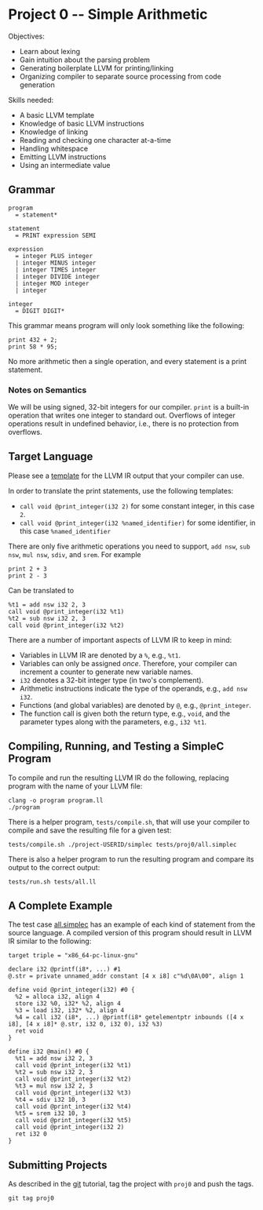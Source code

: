 # Project 0 -- Simple Arithmetic

Objectives:

- Learn about lexing
- Gain intuition about the parsing problem
- Generating boilerplate LLVM for printing/linking
- Organizing compiler to separate source processing from code generation

Skills needed:

- A basic LLVM template
- Knowledge of basic LLVM instructions
- Knowledge of linking
- Reading and checking one character at-a-time
- Handling whitespace
- Emitting LLVM instructions
- Using an intermediate value

## Grammar

    program
      = statement*

    statement
      = PRINT expression SEMI

    expression
      = integer PLUS integer
      | integer MINUS integer
      | integer TIMES integer
      | integer DIVIDE integer
      | integer MOD integer
      | integer

    integer
      = DIGIT DIGIT*

This grammar means program will only look something like the following:

    print 432 + 2;
    print 58 * 95;

No more arithmetic then a single operation, and every statement is a print statement.

### Notes on Semantics

We will be using signed, 32-bit integers for our compiler.  `print` is
a built-in operation that writes one integer to standard out.
Overflows of integer operations result in undefined behavior, i.e.,
there is no protection from overflows.

## Target Language 

Please see a [template](template.ll) for the LLVM IR output that your compiler can use.

In order to translate the print statements, use the following templates:

- `call void @print_integer(i32 2)` for some constant integer, in this case `2`.
- `call void @print_integer(i32 %named_identifier)` for some identifier, in this case `%named_identifier`

There are only five arithmetic operations you need to support, `add nsw`, `sub nsw`, `mul nsw`, `sdiv`, and `srem`.  For example

    print 2 + 3
    print 2 - 3
    
Can be translated to

    %t1 = add nsw i32 2, 3
    call void @print_integer(i32 %t1)
    %t2 = sub nsw i32 2, 3
    call void @print_integer(i32 %t2)

There are a number of important aspects of LLVM IR to keep in mind:

- Variables in LLVM IR are denoted by a `%`, e.g., `%t1`.
- Variables can only be assigned _once_.  Therefore, your compiler can increment a counter to generate new variable names.
- `i32` denotes a 32-bit integer type (in two's complement).
- Arithmetic instructions indicate the type of the operands, e.g., `add nsw i32`.
- Functions (and global variables) are denoted by `@`, e.g., `@print_integer`.
- The function call is given both the return type, e.g., `void`, and the parameter types along with the parameters, e.g., `i32 %t1`.

## Compiling, Running, and Testing a SimpleC Program

To compile and run the resulting LLVM IR do the following, replacing program with the name of your LLVM file:

    clang -o program program.ll
    ./program

There is a helper program, `tests/compile.sh`, that will use your compiler to compile and save the resulting file for a given test:

    tests/compile.sh ./project-USERID/simplec tests/proj0/all.simplec
    
There is also a helper program to run the resulting program and compare its output to the correct output:

    tests/run.sh tests/all.ll

## A Complete Example

The test case [all.simplec](tests/proj0/all.simplec) has an example of
each kind of statement from the source language.  A compiled version
of this program should result in LLVM IR similar to the following:

    target triple = "x86_64-pc-linux-gnu"

    declare i32 @printf(i8*, ...) #1
    @.str = private unnamed_addr constant [4 x i8] c"%d\0A\00", align 1

    define void @print_integer(i32) #0 {
      %2 = alloca i32, align 4
      store i32 %0, i32* %2, align 4
      %3 = load i32, i32* %2, align 4
      %4 = call i32 (i8*, ...) @printf(i8* getelementptr inbounds ([4 x i8], [4 x i8]* @.str, i32 0, i32 0), i32 %3)
      ret void
    }

    define i32 @main() #0 {
      %t1 = add nsw i32 2, 3
      call void @print_integer(i32 %t1)
      %t2 = sub nsw i32 2, 3
      call void @print_integer(i32 %t2)
      %t3 = mul nsw i32 2, 3
      call void @print_integer(i32 %t3)
      %t4 = sdiv i32 10, 3
      call void @print_integer(i32 %t4)
      %t5 = srem i32 10, 3
      call void @print_integer(i32 %t5)
      call void @print_integer(i32 2)
      ret i32 0
    }

## Submitting Projects

As described in the [git](git.md) tutorial, tag the project with `proj0` and push the tags.

    git tag proj0
